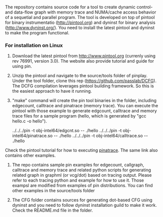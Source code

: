The repository contains source code for a tool to create dynamic control- and 
data-flow graph with memory trace and NUMA/cache access behavior of a sequetial
and parallel program. The tool is developed on top of pintool for binary 
instrumentatio (http://pintool.org) and dyninst for binary analysis (http://www.dyninst.org/). 
You need to install the latest pintool and dyninst to make the program functional. 

### For installation on Linux

1. Download the latest pintool from http://www.pintool.org (currenly using rev 76991, version 3.0). 
The website also provide tutorial and guide for using pin.

1. Unzip the pintool and navigate to the source/tools folder of pinplay. Under the tool folder, 
clone this rep (https://github.com/passlab/DCFG). The DCFG compilation leverages pintool building framework.
So this is the easiest approach to have it running.

1. "make" command will create the pin tool binaries in the folder, including edgecount, calltrace and 
pinatrace (memory trace). You can execute the pintool with those example to generate edgcount, calltrace and 
memory trace files for a sample program (hello, which is generated by "gcc hello.c -o hello"). 

    ../../../pin -t obj-intel64/edgcnt.so -- ./hello
    ../../../pin -t obj-intel64/pinatrace.so -- ./hello
    ../../../pin -t obj-intel64/calltrace.so -- ./hello



Check the pintool tutorial for how to executing 
[pinatrace](https://software.intel.com/sites/landingpage/pintool/docs/76991/Pin/html/index.html#MAddressTrace).
The same link also contains other examples. 

1. The repo contains sample pin examples for edgecount, callgraph, calltrace and memory trace and 
related python scripts for generating related graph in graphml (or vcg/dot) based on tracing output. 
Please refer to each tracing python and example for how to use it. Those exampsl are modified from 
examples of pin distributions. You can find other examples in the source/tools folder

1. The CFG folder contains sources for generating dot-based CFG using dyninst and you need to follow
dyninst installation guild to make it work. Check the README.md file in the folder.

